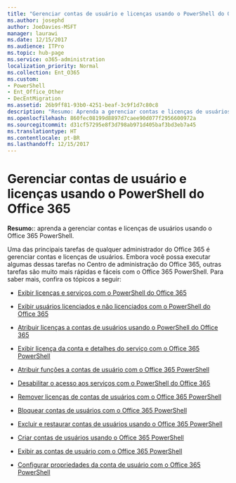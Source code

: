 ```yaml
---
title: "Gerenciar contas de usuário e licenças usando o PowerShell do Office 365"
ms.author: josephd
author: JoeDavies-MSFT
manager: laurawi
ms.date: 12/15/2017
ms.audience: ITPro
ms.topic: hub-page
ms.service: o365-administration
localization_priority: Normal
ms.collection: Ent_O365
ms.custom:
- PowerShell
- Ent_Office_Other
- DecEntMigration
ms.assetid: 26b9ff81-93b0-4251-beaf-3c9f1d7c80c8
description: "Resumo: Aprenda a gerenciar contas e licenças de usuários usando o Office 365 PowerShell."
ms.openlocfilehash: 860fec08199d8897d7caee90d077f2956600972a
ms.sourcegitcommit: d31cf57295e8f3d798ab971d405baf3bd3eb7a45
ms.translationtype: HT
ms.contentlocale: pt-BR
ms.lasthandoff: 12/15/2017
---
```

# <a name="manage-user-accounts-and-licenses-with-office-365-powershell"></a>Gerenciar contas de usuário e licenças usando o PowerShell do Office 365

 **Resumo:**: aprenda a gerenciar contas e licenças de usuários usando o Office 365 PowerShell.
  
Uma das principais tarefas de qualquer administrador do Office 365 é gerenciar contas e licenças de usuários. Embora você possa executar algumas dessas tarefas no Centro de administração do Office 365, outras tarefas são muito mais rápidas e fáceis com o Office 365 PowerShell. Para saber mais, confira os tópicos a seguir:
  
- [Exibir licenças e serviços com o PowerShell do Office 365](view-licenses-and-services-with-office-365-powershell.md)
    
- [Exibir usuários licenciados e não licenciados com o PowerShell do Office 365](view-licensed-and-unlicensed-users-with-office-365-powershell.md)
    
- [Atribuir licenças a contas de usuários usando o PowerShell do Office 365](assign-licenses-to-user-accounts-with-office-365-powershell.md)
    
- [Exibir licença da conta e detalhes do serviço com o Office 365 PowerShell](view-account-license-and-service-details-with-office-365-powershell.md)
    
- [Atribuir funções a contas de usuário com o Office 365 PowerShell](assign-roles-to-user-accounts-with-office-365-powershell.md)
    
- [Desabilitar o acesso aos serviços com o PowerShell do Office 365](disable-access-to-services-with-office-365-powershell.md)
    
- [Remover licenças de contas de usuários com o Office 365 PowerShell](remove-licenses-from-user-accounts-with-office-365-powershell.md)
    
- [Bloquear contas de usuários com o Office 365 PowerShell](block-user-accounts-with-office-365-powershell.md)
    
- [Excluir e restaurar contas de usuários usando o Office 365 PowerShell](delete-and-restore-user-accounts-with-office-365-powershell.md)
    
- [Criar contas de usuários usando o Office 365 PowerShell](create-user-accounts-with-office-365-powershell.md)
    
- [Exibir as contas de usuário com o Office 365 PowerShell](view-user-accounts-with-office-365-powershell.md)
    
- [Configurar propriedades da conta de usuário com o Office 365 PowerShell](configure-user-account-properties-with-office-365-powershell.md)
    

